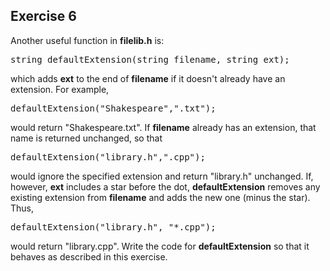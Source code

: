 Exercise 6
---------- 

Another useful function in **filelib.h** is:

<pre>
string defaultExtension(string filename, string ext);
</pre>

which adds **ext** to the end of **filename** if it doesn't already have an extension. For example, 

<pre>
defaultExtension("Shakespeare",".txt");
</pre>

would return "Shakespeare.txt". If **filename** already has an extension, that name is returned unchanged, so that

<pre>
defaultExtension("library.h",".cpp");
</pre>

would ignore the specified extension and return "library.h" unchanged. If, however, **ext** includes a star before the dot, **defaultExtension** removes any existing extension from **filename** and adds the new one (minus the star). Thus,

<pre>
defaultExtension("library.h", "*.cpp");
</pre>

would return "library.cpp". Write the code for **defaultExtension** so that it behaves as described in this exercise.